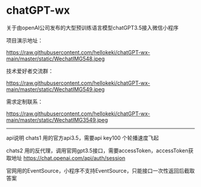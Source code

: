 # chatGPT-wx
关于由openAI公司发布的大型预训练语言模型chatGPT3.5接入微信小程序

项目演示地址：

https://raw.githubusercontent.com/hellokeki/chatGPT-wx-main/master/static/WechatIMG548.jpeg

技术爱好者交流群：

https://raw.githubusercontent.com/hellokeki/chatGPT-wx-main/master/static/WechatIMG549.jpeg

需求定制联系：

https://raw.githubusercontent.com/hellokeki/chatGPT-wx-main/master/static/WechatIMG3549.jpeg

--------------------------------------------------------------------
api说明
chats1
用的官方api3.5，需要api key100 个轮播速度飞起

chats2
用的反代理，调用官网gpt3.5接口，需要accessToken，accessToken获取地址 https://chat.openai.com/api/auth/session

官网用的EventSource，小程序不支持EventSource，只能接口一次性返回后截取答案

